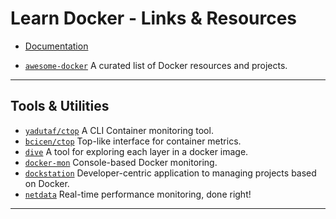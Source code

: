 # Learn Docker - Links & Resources

* [Documentation](https://docs.docker.com/)

[](.)

* [`awesome-docker`](https://github.com/veggiemonk/awesome-docker) A curated list of Docker resources and projects.

---

## Tools & Utilities

* [`yadutaf/ctop`](https://github.com/yadutaf/ctop) A CLI Container monitoring tool.
* [`bcicen/ctop`](https://github.com/bcicen/ctop) Top-like interface for container metrics.
* [`dive`](https://github.com/wagoodman/dive) A tool for exploring each layer in a docker image.
* [`docker-mon`](https://github.com/icecrime/docker-mon) Console-based Docker monitoring.
* [`dockstation`](https://github.com/DockStation/dockstation) Developer-centric application to managing projects based on Docker.
* [`netdata`](https://github.com/netdata/netdata) Real-time performance monitoring, done right!

---
